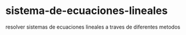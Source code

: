 # sistema-de-ecuaciones-lineales
resolver sistemas de ecuaciones lineales a traves de diferentes metodos
